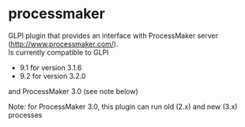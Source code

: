 # processmaker
GLPI plugin that provides an interface with ProcessMaker server (http://www.processmaker.com/).  
Is currently compatible to GLPI 
* 9.1 for version 3.1.6
* 9.2 for version 3.2.0  

and ProcessMaker 3.0 (see note below)  

Note: for ProcessMaker 3.0, this plugin can run old (2.x) and new (3.x) processes
